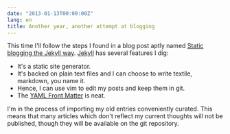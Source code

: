 ```yaml
---
date: "2013-01-13T00:00:00Z"
lang: en
title: Another year, another attempt at blogging
---
```


This time I'll follow the steps I found in a blog post aptly named
[Static blogging the Jekyll way][]. [Jekyll][] has several features I dig:

* It's a static site generator.
* It's backed on plain text files and I can choose to write textile, markdown,
  you name it.
* Hence, I can use vim to edit my posts and keep them in git.
* The [YAML Front Matter][] is neat.

[Jekyll]: https://github.com/mojombo/jekyll "A blog-aware, static site generator in Ruby"
[Pygments]: http://pygments.org/
[Static blogging the Jekyll way]: http://recursive-design.com/blog/2010/10/12/static-blogging-the-jekyll-way/
[YAML Front Matter]: https://github.com/mojombo/jekyll/wiki/YAML-Front-Matter

I'm in the process of importing my old entries conveniently curated. This means
that many articles which don't reflect my current thoughts will not be
published, though they will be available on the git repository.
